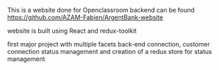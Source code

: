 This is a website done for Openclassroom
backend can be found https://github.com/AZAM-Fabien/ArgentBank-website

website is built using React and redux-toolkit

first major project with multiple facets back-end connection, customer connection status management and creation of a redux store for status management 
